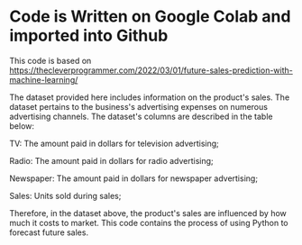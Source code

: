 # Code is Written on Google Colab and imported into Github 
This code is based on https://thecleverprogrammer.com/2022/03/01/future-sales-prediction-with-machine-learning/ 

The dataset provided here includes information on the product's sales. The dataset pertains to the business's advertising expenses on numerous advertising channels. The dataset's columns are described in the table below:

TV: The amount paid in dollars for television advertising;

Radio: The amount paid in dollars for radio advertising;

Newspaper: The amount paid in dollars for newspaper advertising;

Sales: Units sold during sales;

Therefore, in the dataset above, the product's sales are influenced by how much it costs to market. This code contains the process of using Python to forecast future sales.
